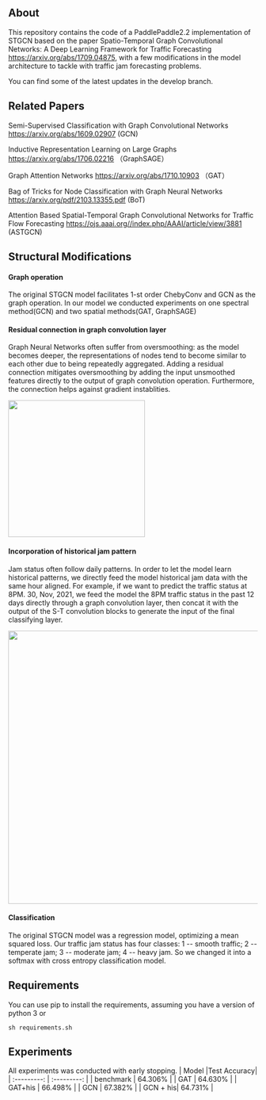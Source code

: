 ## About
This repository contains the code of a PaddlePaddle2.2 implementation of STGCN based on the paper Spatio-Temporal Graph Convolutional Networks: A Deep Learning Framework for Traffic Forecasting https://arxiv.org/abs/1709.04875, with a few modifications in the model architecture to tackle with traffic jam forecasting problems.  

You can find some of the latest updates in the develop branch. 

## Related Papers
Semi-Supervised Classification with Graph Convolutional Networks https://arxiv.org/abs/1609.02907 (GCN)  

Inductive Representation Learning on Large Graphs https://arxiv.org/abs/1706.02216 （GraphSAGE）  

Graph Attention Networks https://arxiv.org/abs/1710.10903 （GAT）  

Bag of Tricks for Node Classification with Graph Neural Networks https://arxiv.org/pdf/2103.13355.pdf (BoT)  

Attention Based Spatial-Temporal Graph Convolutional Networks for Traffic Flow Forecasting  https://ojs.aaai.org//index.php/AAAI/article/view/3881 (ASTGCN)

## Structural Modifications 
#### Graph operation  

The original STGCN model facilitates 1-st order ChebyConv and GCN as the graph operation. In our model we conducted experiments on one spectral method(GCN) and two spatial methods(GAT, GraphSAGE) 
#### Residual connection in graph convolution layer
Graph Neural Networks often suffer from oversmoothing: as the model becomes deeper, the representations of nodes tend to become similar to each other due to being repeatedly aggregated. Adding a residual connection mitigates oversmoothing by adding the input unsmoothed features directly to the output of graph convolution operation. Furthermore, the connection helps against gradient instablities.   

<img width="276" src="https://user-images.githubusercontent.com/20365304/144980066-f5936af9-961a-4f51-857a-269b35b3ffaa.png">

#### Incorporation of historical jam pattern
Jam status often follow daily patterns. In order to let the model learn historical patterns, we directly feed the model historical jam data with the same hour aligned. For example, if we want to predict the traffic status at 8PM. 30, Nov, 2021, we feed the model the 8PM traffic status in the past 12 days directly through a graph convolution layer, then concat it with the output of the S-T convolution blocks to generate the input of the final classifying layer.  

<img width="551" src="https://user-images.githubusercontent.com/20365304/144978158-b4baf9fd-a18c-40c5-9c77-dd73572f6ed3.png">

#### Classification
The original STGCN model was a regression model, optimizing a mean squared loss. Our traffic jam status has four classes: 1 -- smooth traffic; 2 -- temperate jam; 3 -- moderate jam; 4 -- heavy jam. So we changed it into a softmax with cross entropy classification model.

## Requirements
You can use pip to install the requirements, assuming you have a version of python 3 or 
```
sh requirements.sh
``` 

## Experiments


All experiments was conducted with early stopping.
|    Model    |Test Accuracy|
| :---------: | :---------: |
|  benchmark  |  64.306%    |
| GAT         | 64.630%     | 
|  GAT+his    |  66.498%    |
|  GCN  |  67.382%    |
| GCN + his|  64.731% |



